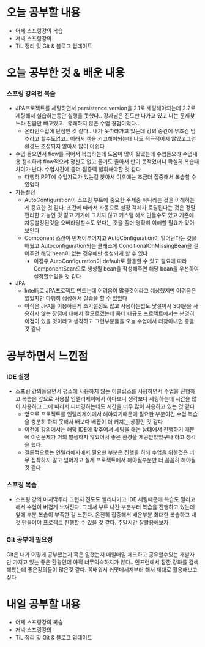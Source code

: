 # 오늘 공부할 내용

- 어제 스프링강의 복습
- 저녁 스프링강의
- TiL 정리 및 Git & 블로그 업데이트

# 오늘 공부한 것 & 배운 내용



### 스프링 강의전 복습

- JPA프로젝트를 세팅하면서 persistence version을 2.1로 세팅해야되는데 2.2로 세팅해서 실습하는동안 실행을 못했다.. 강사님은 진도만 나가고 있고 나는 문제찾느라 진땀만 빼고있고.. 유쾌하지 않은 수업 경험이었다..
  - 온라인수업에 단점인 것 같다.. 내가 못따라가고 있는데 강의 중간에 무조건 멈추라고 할수도없고.. 이래서 캠을 키고해야되는데 나도 적극적이지 않았고그런 환경도 조성되지 않아서 많이 아쉽다
- 수업 들으면서 flow를 적어서 복습하는데 도움이 많이 됬었는데 수업들으랴 수업내용 정리하랴 flow적으랴 정신도 없고 졸기도 졸아서 만이 못적었더니 확실히 복습때 차이가 난다. 수업시간에 좀더 집중력 발휘해야할 것 같다
  - 다행히 PPT에 수업자료가 있는걸 찾아서 이후에는 조금더 집중해서 복습할 수 있었다
- 자동설정
  - AutoConfiguration이 스프링 부트에 중요한 주제중 하나라는 것을 이해하는게 중요한 것 같다. 조건에 따라서 자동으로 설정 객체가 로딩된다는 것은 정말 편리한 기능인 것 같고 거기에 그치지 않고 커스텀 해서 만들수도 있고 기존에 자동설정된것을 오버라딩할수도 있다는 것을 좀더 명확히 이해할 필요가 있어보인다
  - Component 스캔이 먼저이루어지고 AutoConfiguration이 일어난다는 것을 배웠고 Autoconfiguration되는 클래스에 ConditionalOnMissingBean을 걸어주면 해당 bean이 없는 경우에만 생성되게 할 수 있다
    - 이경우 AutoConfiguration이 default로 활용할 수 있고 필요에 따라 ComponentScan으로 생성될 bean을 작성해주면 해당 bean을 우선하여 설정할수있을 것 같다
- JPA
  - Intellij로 JPA프로젝트 만드는데 어려움이 많을것이라고 예상했지만 어려움은 있었지만 다행히 생성해서 실습을 할 수 있었다
  - 아직은 JPA를 이용하는게 초기설정도 많고 사용하는법도 낯설어서 SQl문을 사용하지 않는 장점에 대해서 잘모르겠는데 좀더 대규모 프로젝트에서는 분명히 이점이 있을 것이라고 생각하고 그런부분들을 오늘 수업에서 더찾아내면 좋을 것 같다









# 공부하면서 느낀점

### IDE 설정

- 스프링 강의들으면서 평소에 사용하지 않는 이클립스를 사용하면서 수업을 진행하고 복습은 앞으로 사용할 인텔리제이에서 하다보니 생각보다 세팅하는데 시간을 많이 사용하고 그에 따라서 디버깅하는데도 시간을 너무 많이 사용하고 있는 것 같다
  - 앞으로 프로젝트를 인텔리제이에서 해야되기때문에 필요한 부분이긴 수업 복습을 충분히 하지 못해서 배보다 배꼽이 더 커지는 상황인 것 같다
  - 이전에 강의에서는 해당 IDE에 맞추어서 세팅을 해논 상태에서 진행하기 때문에 이런문제가 거의 발생하지 않았어서 좋은 환경을 제공받았었구나 하고 생각을 했다.
  - 결론적으로는 인텔리에지에서 필요한 부분은 진행을 하되 수업을 위한것은 너무 집착하지 말고 넘어가고 실제 프로젝트에서 해야될부분만 더 꼼꼼히 해야될 것 같다

### 스프링 복습

- 스프링 강의 마지막주라 그런지 진도도 빨리나가고 IDE 세팅때문에 복습도 밀리고 해서 수업이 버겁게 느껴진다. 그래서 부트 나간 부분부터 복습을 진행하고 있는데 앞에 부분 복습이 부족한 걸 느낀다. 온전히 집중해서 배운부분 최대한 복습하고 내것 만들어야 프로젝트 진행할 수 있을 것 같다. 주말시간 잘활용해보자

###  Git 공부에 필요성

Git은 내가 어떻게 공부했는지 혹은 일했는지 매일매일 체크하고 공유할수있는 개발자만 가지고 있는 좋은 환경인데 아직 너무익숙하지가 않다.. 인프런에서 잠깐 강좌를 검색해봤는데 좋은강의들이 많은것 같다. 꼭배워서 커밋메세지부터 해서 제대로 활용해보고 싶다

# 내일 공부할 내용

- 어제 스프링강의 복습
- 저녁 스프링강의
- TiL 정리 및 Git & 블로그 업데이트